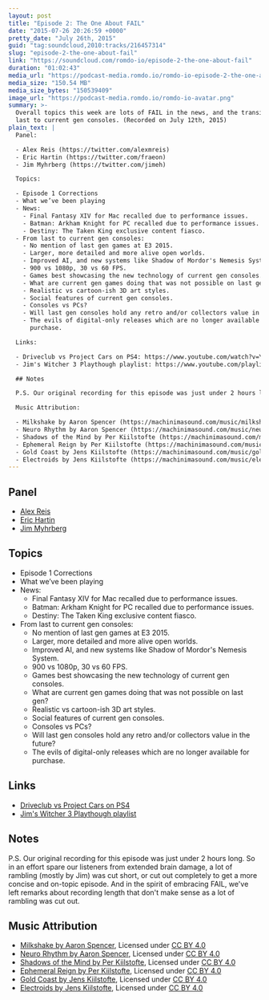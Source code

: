```yaml
---
layout: post
title: "Episode 2: The One About FAIL"
date: "2015-07-26 20:26:59 +0000"
pretty_date: "July 26th, 2015"
guid: "tag:soundcloud,2010:tracks/216457314"
slug: "episode-2-the-one-about-fail"
link: "https://soundcloud.com/romdo-io/episode-2-the-one-about-fail"
duration: "01:02:43"
media_url: "https://podcast-media.romdo.io/romdo-io-episode-2-the-one-about-fail.mp3"
media_size: "150.54 MB"
media_size_bytes: "150539409"
image_url: "https://podcast-media.romdo.io/romdo-io-avatar.png"
summary: >-
  Overall topics this week are lots of FAIL in the news, and the transition from
  last to current gen consoles. (Recorded on July 12th, 2015)
plain_text: |
  Panel:

  - Alex Reis (https://twitter.com/alexmreis)
  - Eric Hartin (https://twitter.com/fraeon)
  - Jim Myhrberg (https://twitter.com/jimeh)

  Topics:

  - Episode 1 Corrections
  - What we’ve been playing
  - News:
    - Final Fantasy XIV for Mac recalled due to performance issues.
    - Batman: Arkham Knight for PC recalled due to performance issues.
    - Destiny: The Taken King exclusive content fiasco.
  - From last to current gen consoles:
    - No mention of last gen games at E3 2015.
    - Larger, more detailed and more alive open worlds.
    - Improved AI, and new systems like Shadow of Mordor's Nemesis System.
    - 900 vs 1080p, 30 vs 60 FPS.
    - Games best showcasing the new technology of current gen consoles.
    - What are current gen games doing that was not possible on last gen?
    - Realistic vs cartoon-ish 3D art styles.
    - Social features of current gen consoles.
    - Consoles vs PCs?
    - Will last gen consoles hold any retro and/or collectors value in the future?
    - The evils of digital-only releases which are no longer available for
      purchase.

  Links:

  - Driveclub vs Project Cars on PS4: https://www.youtube.com/watch?v=YZggnfolreA&t=2m33s
  - Jim's Witcher 3 Playthough playlist: https://www.youtube.com/playlist?list=PLzK3IINzkz2Zu6Zx20OwHjETc2uCamy2n

  ## Notes

  P.S. Our original recording for this episode was just under 2 hours long. So in an effort spare our listeners from extended brain damage, a lot of rambling (mostly by Jim) was cut short, or cut out completely to get a more concise and on-topic episode. And in the spirit of embracing FAIL, we've left remarks about recording length that don't make sense as a lot of rambling was cut out.

  Music Attribution:

  - Milkshake by Aaron Spencer (https://machinimasound.com/music/milkshake/), Licensed under CC BY 4.0 (https://creativecommons.org/licenses/by/4.0/)
  - Neuro Rhythm by Aaron Spencer (https://machinimasound.com/music/neuro-rhythm/), Licensed under CC BY 4.0 (https://creativecommons.org/licenses/by/4.0/)
  - Shadows of the Mind by Per Kiilstofte (https://machinimasound.com/music/shadows-of-the-mind/), Licensed under CC BY 4.0 (https://creativecommons.org/licenses/by/4.0/)
  - Ephemeral Reign by Per Kiilstofte (https://machinimasound.com/music/ephemeral-reign/), Licensed under CC BY 4.0 (https://creativecommons.org/licenses/by/4.0/)
  - Gold Coast by Jens Kiilstofte (https://machinimasound.com/music/gold-coast/), Licensed under CC BY 4.0 (https://creativecommons.org/licenses/by/4.0/)
  - Electroids by Jens Kiilstofte (https://machinimasound.com/music/electroids/), Licensed under CC BY 4.0 (https://creativecommons.org/licenses/by/4.0/)
---
```


## Panel

- [Alex Reis](https://twitter.com/alexmreis)
- [Eric Hartin](https://twitter.com/fraeon)
- [Jim Myhrberg](https://twitter.com/jimeh)

## Topics

- Episode 1 Corrections
- What we’ve been playing
- News:
  - Final Fantasy XIV for Mac recalled due to performance issues.
  - Batman: Arkham Knight for PC recalled due to performance issues.
  - Destiny: The Taken King exclusive content fiasco.
- From last to current gen consoles:
  - No mention of last gen games at E3 2015.
  - Larger, more detailed and more alive open worlds.
  - Improved AI, and new systems like Shadow of Mordor's Nemesis System.
  - 900 vs 1080p, 30 vs 60 FPS.
  - Games best showcasing the new technology of current gen consoles.
  - What are current gen games doing that was not possible on last gen?
  - Realistic vs cartoon-ish 3D art styles.
  - Social features of current gen consoles.
  - Consoles vs PCs?
  - Will last gen consoles hold any retro and/or collectors value in the future?
  - The evils of digital-only releases which are no longer available for
    purchase.

## Links

- [Driveclub vs Project Cars on PS4](https://www.youtube.com/watch?v=YZggnfolreA&t=2m33s)
- [Jim's Witcher 3 Playthough playlist](https://www.youtube.com/playlist?list=PLzK3IINzkz2Zu6Zx20OwHjETc2uCamy2n)

## Notes

P.S. Our original recording for this episode was just under 2 hours long. So in
an effort spare our listeners from extended brain damage, a lot of rambling
(mostly by Jim) was cut short, or cut out completely to get a more concise and
on-topic episode. And in the spirit of embracing FAIL, we've left remarks about
recording length that don't make sense as a lot of rambling was cut out.

## Music Attribution

- [Milkshake by Aaron Spencer](https://machinimasound.com/music/milkshake/),
  Licensed under [CC BY 4.0](https://creativecommons.org/licenses/by/4.0/)
- [Neuro Rhythm by Aaron Spencer](https://machinimasound.com/music/neuro-rhythm/),
  Licensed under [CC BY 4.0](https://creativecommons.org/licenses/by/4.0/)
- [Shadows of the Mind by Per Kiilstofte](https://machinimasound.com/music/shadows-of-the-mind/),
  Licensed under [CC BY 4.0](https://creativecommons.org/licenses/by/4.0/)
- [Ephemeral Reign by Per Kiilstofte](https://machinimasound.com/music/ephemeral-reign/),
  Licensed under [CC BY 4.0](https://creativecommons.org/licenses/by/4.0/)
- [Gold Coast by Jens Kiilstofte](https://machinimasound.com/music/gold-coast/),
  Licensed under [CC BY 4.0](https://creativecommons.org/licenses/by/4.0/)
- [Electroids by Jens Kiilstofte](https://machinimasound.com/music/electroids/),
  Licensed under [CC BY 4.0](https://creativecommons.org/licenses/by/4.0/)
